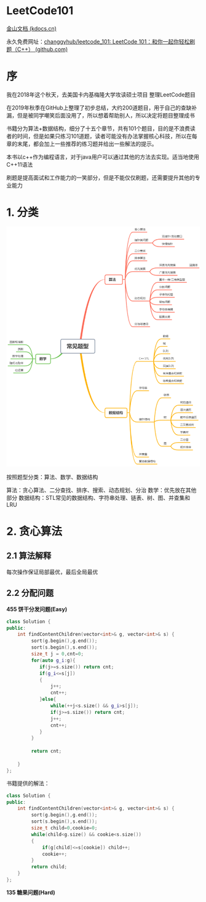 # LeetCode101

[金山文档 (kdocs.cn)](https://www.kdocs.cn/l/cgPuvwkcc2Lp)

永久免费网址：[changgyhub/leetcode_101: LeetCode 101：和你一起你轻松刷题（C++） (github.com)](https://github.com/changgyhub/leetcode_101/)



# 序

我在2018年这个秋天，去美国卡内基梅隆大学攻读硕士项目
整理LeetCode题目

在2019年秋季在GitHub上整理了初步总结，大约200道题目，用于自己的查缺补漏，但是被同学嘲笑后面没用了，所以想着帮助别人，所以决定将题目整理成书

书籍分为算法+数据结构，细分了十五个章节，共有101个题目，目的是不浪费读者的时间，但是如果只练习101道题，读者可能没有办法掌握核心科技，所以在每章的末尾，都会加上一些推荐的练习题并给出一些解法的提示。

本书以c++作为编程语言，对于java用户可以通过其他的方法去实现。适当地使用C++11语法

刷题是提高面试和工作能力的一笑部分，但是不能仅仅刷题，还需要提升其他的专业能力

# 1. 分类

![](LeetCode101_imgs/overview.png)



按照题型分类：算法、数学、数据结构

算法：贪心算法、二分查找、排序、搜索、动态规划、分治
数学：优先放在其他部分
数据结构：STL常见的数据结构、字符串处理、链表、树、图、并查集和LRU



#  2. 贪心算法

## 2.1 算法解释

每次操作保证局部最优，最后全局最优

## 2.2 分配问题

**455 饼干分发问题(Easy)**

```C++
class Solution {
public:
    int findContentChildren(vector<int>& g, vector<int>& s) {
         sort(g.begin(),g.end());
         sort(s.begin(),s.end());
         size_t j = 0,cnt=0;
         for(auto g_i:g){
            if(j>=s.size()) return cnt;
            if(g_i<=s[j])
            {
                j++;
                cnt++;
            }else{
                while(++j<s.size() && g_i>s[j]);
                if(j>=s.size()) return cnt;
                j++;
                cnt++;
            }
         }

         return cnt;

    }
};
```

书籍提供的解法：

```C++
class Solution {
public:
    int findContentChildren(vector<int>& g, vector<int>& s) {
         sort(g.begin(),g.end());
         sort(s.begin(),s.end());
         size_t child=0,cookie=0;
         while(child<g.size() && cookie<s.size())
         {
             if(g[child]<=s[cookie]) child++;
             cookie++;
         }
         return child;
    }
};
```



**135 糖果问题(Hard)**